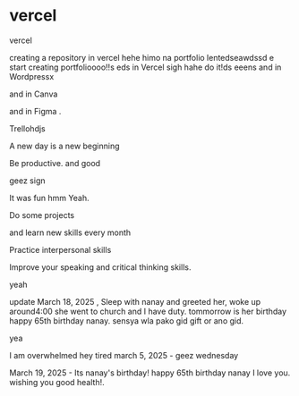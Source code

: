 # vercel
vercel

creating a repository in vercel hehe
himo na portfolio lentedseawdssd
e
start creating portfolioooo!!s
eds
in Vercel sigh
hahe
do it!ds
eeens
and in Wordpressx

and in Canva

and in Figma .

Trellohdjs

A new day is a new beginning

Be productive. and good 

geez sign 

It was fun
hmm
Yeah.

Do some projects

and learn new skills every month

Practice interpersonal skills

Improve your speaking and critical thinking skills.

yeah

update
March 18, 2025 , Sleep with nanay and greeted her, woke up around4:00 she went to church and I have duty. tommorrow is her birthday happy 65th birthday nanay. sensya wla pako gid gift or ano gid.

yea

I am overwhelmed 
hey
tired march 5, 2025 - geez wednesday 

March 19, 2025 - Its nanay's birthday! happy 65th birthday nanay I love you. wishing you good health!.
